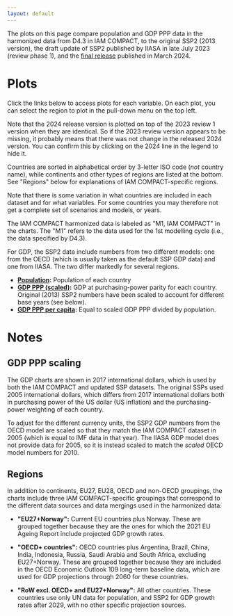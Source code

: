 ```yaml
--- 
layout: default
--- 
```


The plots on this page compare population and GDP PPP data in the harmonized
data from D4.3 in IAM COMPACT, to the original SSP2 (2013 version), the draft
update of SSP2 published by IIASA in late July 2023 (review phase 1), and the
[final release](https://data.ece.iiasa.ac.at/ssp/) published in March 2024.


# Plots

Click the links below to access plots for each variable. On each plot, you can
select the region to plot in the pull-down menu on the top left.

Note that the 2024 release version is plotted on top of the 2023 review 1
version when they are identical. So if the 2023 review version appears to be
missing, it probably means that there was not change in the released 2024
version. You can confirm this by clicking on the 2024 line in the legend to
hide it.

Countries are sorted in alphabetical order by 3-letter ISO code (*not* country
name), while continents and other types of regions are listed at the bottom. See
"Regions" below for explanations of IAM COMPACT-specific regions.

Note that there is some variation in what countries are included in each dataset
and for what variables. For some countries you may therefore not get a complete
set of scenarios and models, or years.

The IAM COMPACT harmonized data is labeled as "M1, IAM COMPACT" in the charts.
The "M1" refers to the data used for the 1st modelling cycle (i.e., the data
specified by D4.3).

For GDP, the SSP2 data include numbers from two different models: one from the
OECD (which is usually taken as the default SSP GDP data) and one from IIASA.
The two differ markedly for several regions.

* **[Population](./ssp_pop_comparison.html):** Population of each country
* **[GDP PPP (scaled)](./ssp_gdp_scaled_comparison.html):** GDP at purchasing-power
  parity for each country. Original (2013) SSP2 numbers have been scaled to account
  for different base years (see below).
* **[GDP PPP per capita](./ssp_gdp_per_capita_comparison.html):** Equal to scaled
  GDP PPP divided by population.
  

# Notes

## GDP PPP scaling

The GDP charts are shown in 2017 international dollars, which is used by both
the IAM COMPACT and updated SSP datasets. The original SSPs used 2005
international dollars, which differs from 2017 international dollars both in
purchasing power of the US dollar (US inflation) and the purchasing-power
weighting of each country.

To adjust for the different currency units, the SSP2 GDP numbers from the OECD
model are scaled so that they match the IAM COMPACT dataset in 2005 (which is
equal to IMF data in that year). The IIASA GDP model does not provide data for
2005, so it is instead scaled to match the *scaled* OECD model numbers for 2010.


## Regions

In addition to continents, EU27, EU28, OECD and non-OECD groupings, the charts
include three IAM COMPACT-specific groupings that correspond to the different
data sources and data mergings used in the harmonized data:

* **"EU27+Norway":** Current EU countries plus Norway. These are grouped together
  because they are the ones for which the 2021 EU Ageing Report include
  projected GDP growth rates.

* **"OECD+ countries":** OECD countries plus Argentina, Brazil, China, India,
  Indonesia, Russia, Saudi Arabia and South Africa, excluding EU27+Norway. These
  are grouped together because they are included in the OECD Economic Outlook
  109 long-term baseline data, which are used for GDP projections through 2060
  for these countries.

* **"RoW excl. OECD+ and EU27+Norway":** All other countries. These countries use
  only UN data for population, and SSP2 for GDP growth rates after 2029, with no
  other specific projection sources.
